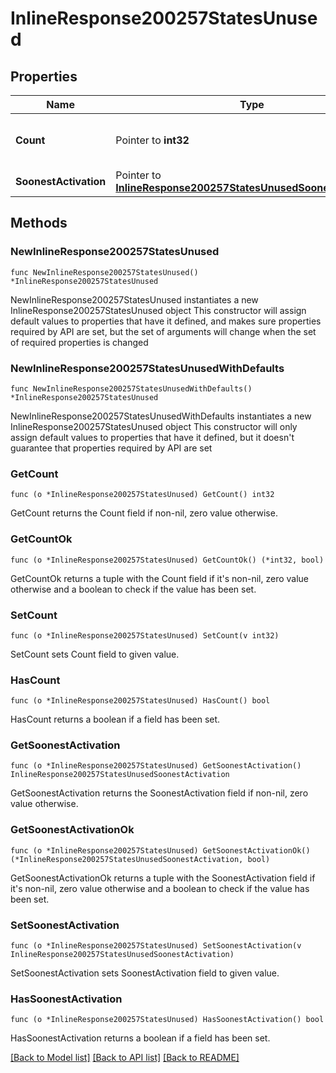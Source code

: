 # InlineResponse200257StatesUnused

## Properties

Name | Type | Description | Notes
------------ | ------------- | ------------- | -------------
**Count** | Pointer to **int32** | The number of unused licenses | [optional] 
**SoonestActivation** | Pointer to [**InlineResponse200257StatesUnusedSoonestActivation**](InlineResponse200257StatesUnusedSoonestActivation.md) |  | [optional] 

## Methods

### NewInlineResponse200257StatesUnused

`func NewInlineResponse200257StatesUnused() *InlineResponse200257StatesUnused`

NewInlineResponse200257StatesUnused instantiates a new InlineResponse200257StatesUnused object
This constructor will assign default values to properties that have it defined,
and makes sure properties required by API are set, but the set of arguments
will change when the set of required properties is changed

### NewInlineResponse200257StatesUnusedWithDefaults

`func NewInlineResponse200257StatesUnusedWithDefaults() *InlineResponse200257StatesUnused`

NewInlineResponse200257StatesUnusedWithDefaults instantiates a new InlineResponse200257StatesUnused object
This constructor will only assign default values to properties that have it defined,
but it doesn't guarantee that properties required by API are set

### GetCount

`func (o *InlineResponse200257StatesUnused) GetCount() int32`

GetCount returns the Count field if non-nil, zero value otherwise.

### GetCountOk

`func (o *InlineResponse200257StatesUnused) GetCountOk() (*int32, bool)`

GetCountOk returns a tuple with the Count field if it's non-nil, zero value otherwise
and a boolean to check if the value has been set.

### SetCount

`func (o *InlineResponse200257StatesUnused) SetCount(v int32)`

SetCount sets Count field to given value.

### HasCount

`func (o *InlineResponse200257StatesUnused) HasCount() bool`

HasCount returns a boolean if a field has been set.

### GetSoonestActivation

`func (o *InlineResponse200257StatesUnused) GetSoonestActivation() InlineResponse200257StatesUnusedSoonestActivation`

GetSoonestActivation returns the SoonestActivation field if non-nil, zero value otherwise.

### GetSoonestActivationOk

`func (o *InlineResponse200257StatesUnused) GetSoonestActivationOk() (*InlineResponse200257StatesUnusedSoonestActivation, bool)`

GetSoonestActivationOk returns a tuple with the SoonestActivation field if it's non-nil, zero value otherwise
and a boolean to check if the value has been set.

### SetSoonestActivation

`func (o *InlineResponse200257StatesUnused) SetSoonestActivation(v InlineResponse200257StatesUnusedSoonestActivation)`

SetSoonestActivation sets SoonestActivation field to given value.

### HasSoonestActivation

`func (o *InlineResponse200257StatesUnused) HasSoonestActivation() bool`

HasSoonestActivation returns a boolean if a field has been set.


[[Back to Model list]](../README.md#documentation-for-models) [[Back to API list]](../README.md#documentation-for-api-endpoints) [[Back to README]](../README.md)


